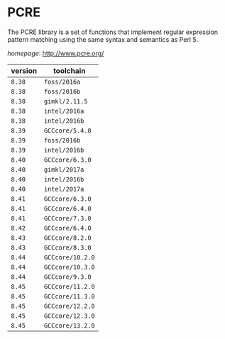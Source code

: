 # PCRE

The PCRE library is a set of functions that implement regular expression pattern matching using the same syntax  and semantics as Perl 5.

*homepage*: <http://www.pcre.org/>

version | toolchain
--------|----------
``8.38`` | ``foss/2016a``
``8.38`` | ``foss/2016b``
``8.38`` | ``gimkl/2.11.5``
``8.38`` | ``intel/2016a``
``8.38`` | ``intel/2016b``
``8.39`` | ``GCCcore/5.4.0``
``8.39`` | ``foss/2016b``
``8.39`` | ``intel/2016b``
``8.40`` | ``GCCcore/6.3.0``
``8.40`` | ``gimkl/2017a``
``8.40`` | ``intel/2016b``
``8.40`` | ``intel/2017a``
``8.41`` | ``GCCcore/6.3.0``
``8.41`` | ``GCCcore/6.4.0``
``8.41`` | ``GCCcore/7.3.0``
``8.42`` | ``GCCcore/6.4.0``
``8.43`` | ``GCCcore/8.2.0``
``8.43`` | ``GCCcore/8.3.0``
``8.44`` | ``GCCcore/10.2.0``
``8.44`` | ``GCCcore/10.3.0``
``8.44`` | ``GCCcore/9.3.0``
``8.45`` | ``GCCcore/11.2.0``
``8.45`` | ``GCCcore/11.3.0``
``8.45`` | ``GCCcore/12.2.0``
``8.45`` | ``GCCcore/12.3.0``
``8.45`` | ``GCCcore/13.2.0``
